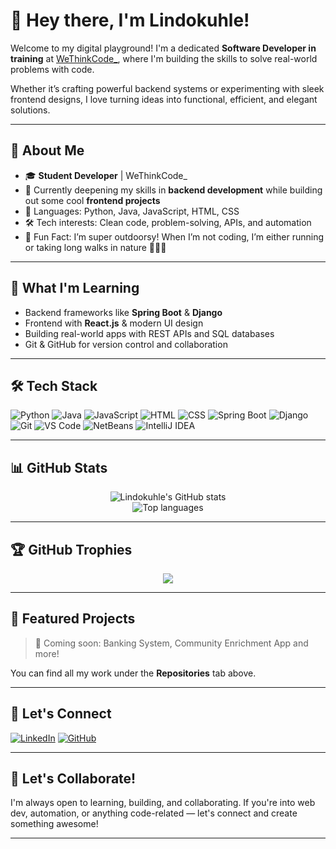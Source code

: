 # 👋 Hey there, I'm Lindokuhle!

Welcome to my digital playground! I'm a dedicated **Software Developer in training** at [WeThinkCode_](https://www.wethinkcode.co.za/), where I'm building the skills to solve real-world problems with code.

Whether it’s crafting powerful backend systems or experimenting with sleek frontend designs, I love turning ideas into functional, efficient, and elegant solutions.

---

## 🚀 About Me

- 🎓 **Student Developer** | WeThinkCode_
- 🧠 Currently deepening my skills in **backend development** while building out some cool **frontend projects**
- 🧰 Languages: Python, Java, JavaScript, HTML, CSS
- 🛠️ Tech interests: Clean code, problem-solving, APIs, and automation
- 🌿 Fun Fact: I’m super outdoorsy! When I’m not coding, I’m either running or taking long walks in nature 🏃‍♂️🌳

---

## 🧠 What I'm Learning

- Backend frameworks like **Spring Boot** & **Django**
- Frontend with **React.js** & modern UI design
- Building real-world apps with REST APIs and SQL databases
- Git & GitHub for version control and collaboration

---

## 🛠️ Tech Stack

![Python](https://img.shields.io/badge/-Python-05122A?style=flat&logo=python)
![Java](https://img.shields.io/badge/-Java-05122A?style=flat&logo=java)
![JavaScript](https://img.shields.io/badge/-JavaScript-05122A?style=flat&logo=javascript)
![HTML](https://img.shields.io/badge/-HTML5-05122A?style=flat&logo=html5)
![CSS](https://img.shields.io/badge/-CSS3-05122A?style=flat&logo=css3)
![Spring Boot](https://img.shields.io/badge/-Spring%20Boot-05122A?style=flat\&logo=springboot)
![Django](https://img.shields.io/badge/-Django-05122A?style=flat\&logo=django)
![Git](https://img.shields.io/badge/-Git-05122A?style=flat&logo=git)
![VS Code](https://img.shields.io/badge/-VSCode-05122A?style=flat&logo=visualstudiocode)
![NetBeans](https://img.shields.io/badge/-NetBeans%20IDE-05122A?style=flat\&logo=apache-netbeans-ide\&logoColor=white)
![IntelliJ IDEA](https://img.shields.io/badge/-IntelliJ%20IDEA-05122A?style=flat\&logo=intellij-idea\&logoColor=white)

---

## 📊 GitHub Stats

<p align="center">
  <img src="https://github-readme-stats.vercel.app/api?username=lee-alt-add&show_icons=true&theme=tokyonight" alt="Lindokuhle's GitHub stats" />
  <br>
  <img src="https://github-readme-stats.vercel.app/api/top-langs/?username=lee-alt-add&layout=compact&theme=tokyonight" alt="Top languages" />
</p>

---

## 🏆 GitHub Trophies

<p align="center">
  <img src="https://github-profile-trophy.vercel.app/?username=lee-alt-add&theme=onedark&no-frame=true&column=4&margin-w=15" />
</p>

---

## 📂 Featured Projects

> 🚧 Coming soon: Banking System, Community Enrichment App and more!

You can find all my work under the **Repositories** tab above.

---

## 🤝 Let's Connect

[![LinkedIn](https://img.shields.io/badge/-LinkedIn-blue?style=flat&logo=linkedin)](https://www.linkedin.com/in/lindokuhlenhlatshwayo)
[![GitHub](https://img.shields.io/badge/-GitHub-333?style=flat&logo=github)](https://github.com/lee-alt-add)

---

## 💬 Let's Collaborate!

I'm always open to learning, building, and collaborating. If you're into web dev, automation, or anything code-related — let's connect and create something awesome!

---
